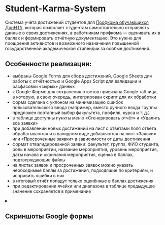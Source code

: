 # Student-Karma-System

Система учёта достижений студентов для [Профкома обучающихся ДонНТУ](https://vk.com/profkomstud_donntu), которая позволяет студентам самостоятельно отправлять данные о своих достижениях, а работникам профкома — оценивать их в баллах и формировать отчётную документацию. Это нужно для поощрения активистов и возможного назначения повышенной государственной академической стипендии за особые достижения.

## Особенности реализации:

- выбраны Google Forms для сбора достижений, Google Sheets для работы с отчётностью и Google Apps Script для валидации и расфасовки «сырых» данных
- к Google Форме для сохранения ответов привязана Google таблица, в которую, в свою очередь, интегрирован скрипт для их обработки
- форма сделана с уклоном на минимизацию ошибок пользовательского ввода (например, вместо ручного ввода группы предложен поэтапный выбор факультета, профиля, курса и т. д.)
- в таблице доступны пункты меню «Сгенерировать отчёт» и «Удалить все заявки»
- при добавлении новых достижений на лист с ответами поля ответа обрабатываются и в валидном виде добавляются на лист «Заявки» или «Просроченные заявки» в зависимости от даты достижения
- формат отвалидированной заявки: факультет, группа, ФИО студента, роль в мероприятии, название мероприятия, уровень мероприятия, даты начала и окончания мероприятия, оценка в баллах, подтверждающие файлы
- на листах заявок и просроченных заявок можно указать необходимые баллы за достижения, подходящие по критериям, и исправить ошибки в них
- в итоговый отчёт попадут только оценённые в баллах достижения
- при редактировании ячейки или диапазона в таблице предыдущее значение сохраняется в примечание

<details>
<summary><h2>Скриншоты Google формы</h2></summary>
  
Раздел активности:
  
<img width=50% src="https://github.com/user-attachments/assets/5b52b925-c0c7-4965-8e4c-0f80fd511b9e" />
<br>
<br>

Выбор уровней мероприятия:

<img width=50% src="https://github.com/user-attachments/assets/ce8b74c8-27f5-4950-bb54-1c8f81271ff4" />
<br>
<br>

Прочие поля раздела:

<img width=50% src="https://github.com/user-attachments/assets/b82c4abb-ca74-4014-b1f8-c0c4aea8f605" />
<img width=50% src="https://github.com/user-attachments/assets/128002ef-b77f-4ec6-bb1c-076b0a7e1cce" />
<br>
<br>

Раздел с личными данными:

<img width=50% src="https://github.com/user-attachments/assets/5d7b30ba-4c57-49fb-8042-daf7d40143ec" />
<img width=50% src="https://github.com/user-attachments/assets/bb4ae1f9-5ca8-485b-b215-97cd6ca4cc04" />
<br>
<br>

Раздел выбора профиля обучения (зависит от выбранного ранее факультета):

<img width=50% src="https://github.com/user-attachments/assets/100c6009-c9c3-4f94-ac09-f33e611ed6c8" />
<img width=50% src="https://github.com/user-attachments/assets/a7adc974-8432-4337-9794-f4eb3c25b434" />
</details>
